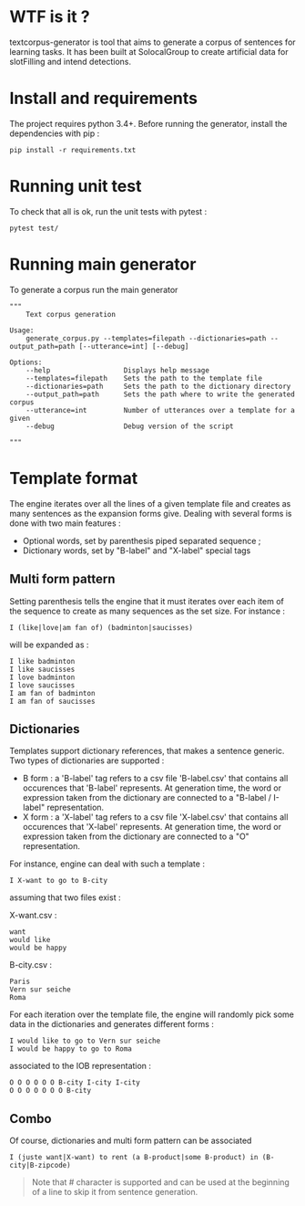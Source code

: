 # WTF is it ?
textcorpus-generator is tool that aims to generate a corpus of sentences for learning tasks.
It has been built at SolocalGroup to create artificial data for slotFilling and intend detections.

# Install and requirements
The project requires python 3.4+.
Before running the generator, install the dependencies with pip :

```
pip install -r requirements.txt
```

# Running unit test
To check that all is ok, run the unit tests with pytest :

```
pytest test/
```

# Running main generator
To generate a corpus run the main generator
```
"""
    Text corpus generation

Usage:
    generate_corpus.py --templates=filepath --dictionaries=path --output_path=path [--utterance=int] [--debug]

Options:
    --help                  Displays help message
    --templates=filepath    Sets the path to the template file
    --dictionaries=path     Sets the path to the dictionary directory
    --output_path=path      Sets the path where to write the generated corpus
    --utterance=int         Number of utterances over a template for a given
    --debug                 Debug version of the script

"""
```

# Template format

The engine iterates over all the lines of a given template file and creates as many sentences as the expansion forms give.
Dealing with several forms is done with two main features :

- Optional words, set by parenthesis piped separated sequence ;
- Dictionary words, set by "B-label" and "X-label" special tags

## Multi form pattern

Setting parenthesis tells the engine that it must iterates over each item of the sequence to create as many sequences as the set size.
For instance :

```
I (like|love|am fan of) (badminton|saucisses)
```

will be expanded as :

```
I like badminton
I like saucisses
I love badminton
I love saucisses
I am fan of badminton
I am fan of saucisses
```

## Dictionaries

Templates support dictionary references, that makes a sentence generic. Two types of dictionaries are supported :

- B form : a 'B-label' tag refers to a csv file 'B-label.csv' that contains all occurences that 'B-label' represents. At generation time, the word or expression taken from the dictionary are connected to a "B-label / I-label" representation.
- X form : a 'X-label' tag refers to a csv file 'X-label.csv' that contains all occurences that 'X-label' represents. At generation time, the word or expression taken from the dictionary are connected to a "O" representation.

For instance, engine can deal with such a template :
```
I X-want to go to B-city
```

assuming that two files exist :

X-want.csv :

```
want
would like
would be happy
```

B-city.csv :
```
Paris
Vern sur seiche
Roma
```

For each iteration over the template file, the engine will randomly pick some data in the dictionaries and generates different forms :

```
I would like to go to Vern sur seiche
I would be happy to go to Roma
```

associated to the IOB representation :

```
O O O O O O B-city I-city I-city
O O O O O O O B-city
```

## Combo

Of course, dictionaries and multi form pattern can be associated

```
I (juste want|X-want) to rent (a B-product|some B-product) in (B-city|B-zipcode)

```

> Note that # character is supported and can be used at the beginning of a line to skip it from sentence generation.

